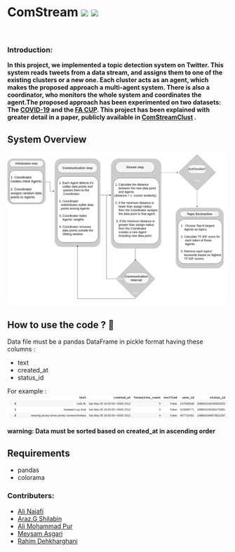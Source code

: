 # ComStream ![](https://img.shields.io/badge/Python-3-informational?style=flat&logo=<LOGO_NAME>&logoColor=white&color=2bbc8a) ![](https://img.shields.io/badge/NLP-TopicDetection-informational?style=flat&logo=data:image/svg%2bxml;base64,<BASE64_DATA>)
<br>

### Introduction:

**In this project, we implemented a topic detection system on Twitter. This system reads tweets from a data stream, and assigns them to one of the existing clusters
or a new one. Each cluster acts as an agent, which makes the proposed approach a multi-agent system. There is also a coordinator, who monitors the whole system and 
coordinates the agent.The proposed approach has been experimented on two datasets:
The [COVID-19](https://www.kaggle.com/thelonecoder/labelled-1000k-covid19-dataset) and the [FA CUP](http://socialsensor.iti.gr/results/datasets/72-twitter-tdt-dataset). This project has been explained with greater detail in 
a paper, publicly available in [ComStreamClust](https://arxiv.org/abs/2010.05349v2) .**

## System Overview
![logo](https://github.com/AliNajafi1998/ComStream/blob/Labse/ComStream.jpg)



## How to use the code ? :hugs:

Data file must be a pandas DataFrame in pickle format having these columns : 

 - text
 - created_at
 - status_id

For example : 
![example](https://github.com/AliNajafi1998/ComStream/blob/Labse/data-example.png)

**warning: Data must be sorted based on created_at in ascending order**

## Requirements
   - pandas
   - colorama




### Contributers:

- [Ali Najafi](https://github.com/AliNajafi1998)
- [Araz.G Shilabin](https://github.com/ArazShilabin)
- [Ali Mohammad Pur](https://github.com/alimpfard)
- [Meysam Asgari](https://github.com/MeysamAsgariC)
- [Rahim Dehkharghani](https://github.com/rdehkharghaniUB)
